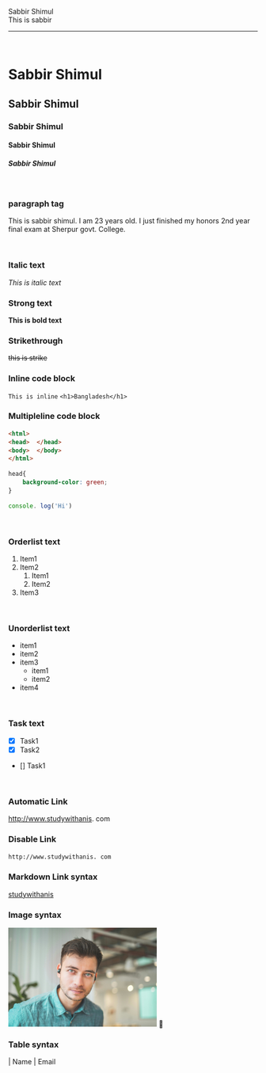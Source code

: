 <!-- Markdown Tutorial -->
Sabbir Shimul  
This is sabbir

---
<br>

# Sabbir Shimul  
## Sabbir Shimul  
### Sabbir Shimul
#### Sabbir Shimul
##### Sabbir Shimul
<br>

### paragraph tag

<p>This is sabbir shimul. I am 23 years old. I just finished my honors 2nd year final exam at Sherpur govt. College.</p>

<br>

### Italic text
_This is italic text_ 
<br>

### Strong text
__This is bold text__
<br>

### Strikethrough
~~this is strike~~
<br>

### Inline code block
`This is inline`
`<h1>Bangladesh</h1>`
<br>

### Multipleline code block
```html
<html>
<head>  </head>
<body>  </body>
</html>
```
```css
head{
    background-color: green;
}
```
```javascript
console. log('Hi')
```
<br>

### Orderlist text
1. Item1
2. Item2
    1. Item1
    2. Item2
3. Item3
<br>

### Unorderlist text
- item1
- item2
- item3
    - item1
    - item2
- item4
<br>

### Task text
- [x] Task1
- [x] Task2
- [] Task1
<br>

### Automatic Link
http://www.studywithanis.
com
<br>

### Disable Link
`http://www.studywithanis.
com`
<br>

### Markdown Link syntax
[studywithanis](websitelink)
<br>

### Image syntax
<!-- ![profile](./images/man.jpg) -->
<img src="./images/man.jpg" width="300" title="profile image">
🥰

<br>

### Table syntax
| Name | Email 


<!--all link is here-->
[websitelink]:http://www.studywithanis.com





